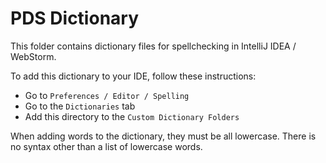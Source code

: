 # PDS Dictionary

This folder contains dictionary files for spellchecking in IntelliJ IDEA / WebStorm.

To add this dictionary to your IDE, follow these instructions:

- Go to `Preferences / Editor / Spelling`
- Go to the `Dictionaries` tab
- Add this directory to the `Custom Dictionary Folders`

When adding words to the dictionary, they must be all lowercase. 
There is no syntax other than a list of lowercase words.
